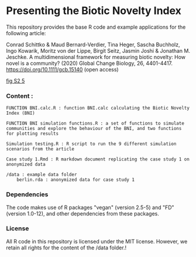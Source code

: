 # Presenting the Biotic Novelty Index

This repository provides the base R code and example applications for the following article:

Conrad Schittko & Maud Bernard-Verdier, Tina Heger, Sascha Buchholz, Ingo Kowarik, Moritz von der Lippe, Birgit Seitz, Jasmin Joshi & Jonathan M. Jeschke. A multidimensional framework for measuring biotic novelty: How novel is a community? (2020) Global Change Biology, 26, 4401-4417. https://doi.org/10.1111/gcb.15140 (open access)

[fig S2 5](https://user-images.githubusercontent.com/6454302/111621681-8fd20400-87e8-11eb-8301-3c3e236bf0bb.jpeg)

### Content :

    FUNCTION BNI.calc.R : function BNI.calc calculating the Biotic Novelty Index (BNI)

    FUNCTION BNI simulation functions.R : a set of functions to simulate communities and explore the behaviour of the BNI, and two functions for plotting results

    Simulation testing.R : R script to run the 9 different simulation scenarios from the article

    Case study 1.Rmd : R markdown document replicating the case study 1 on anonymized data

    /data : example data folder
        berlin.rda : anonymized data for case study 1

### Dependencies

The code makes use of R packages "vegan" (version 2.5-5) and "FD"(version 1.0-12), and other dependencies from these packages.

### License

All R code in this repository is licensed under the MIT license. However, we retain all rights for the content of the /data folder.!
